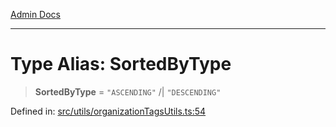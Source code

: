 [Admin Docs](/)

***

# Type Alias: SortedByType

> **SortedByType** = `"ASCENDING"` /| `"DESCENDING"`

Defined in: [src/utils/organizationTagsUtils.ts:54](https://github.com/PalisadoesFoundation/talawa-admin/blob/main/src/utils/organizationTagsUtils.ts#L54)
